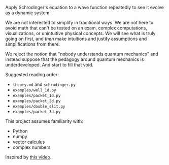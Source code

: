 Apply Schrodinger's equation to a wave function repeatedly to see it evolve as a dynamic system.

We are not interested to simplify in traditional ways. We are not here to avoid math that can't be tested on an exam, complex computations, visualizations, or unintuitive physical concepts. We will see what is truly going on first, and _then_ make intuitions and justify assumptions and simplifications from there.

We reject the notion that "nobody understands quantum mechanics" and instead suppose that the pedagogy around quantum mechanics is underdeveloped. And start to fill that void.

Suggested reading order:
- `theory.md` and `schrodinger.py`
- `examples/well_1d.py`
- `examples/packet_1d.py`
- `examples/packet_2d.py`
- `examples/double_slit.py`
- `examples/packet_3d.py`

This project assumes familiarity with:
- Python
- numpy
- vector calculus
- complex numbers

Inspired by [this video](https://www.youtube.com/watch?v=MXs_vkc8hpY).
